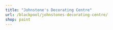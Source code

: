 ```yaml
---
title: "Johnstone's Decorating Centre"
url: /blackpool/johnstones-decorating-centre/
shop: paint
---
```

